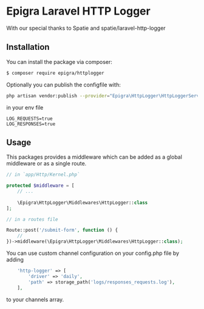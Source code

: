 # Epigra Laravel HTTP Logger

With our special thanks to Spatie and spatie/laravel-http-logger

## Installation

You can install the package via composer:

``` bash
$ composer require epigra/httplogger
```

Optionally you can publish the configfile with:
```bash
php artisan vendor:publish --provider="Epigra\HttpLogger\HttpLoggerServiceProvider" --tag="config" 
```

in your env file
```
LOG_REQUESTS=true
LOG_RESPONSES=true
```

## Usage

This packages provides a middleware which can be added as a global middleware or as a single route.

```php
// in `app/Http/Kernel.php`

protected $middleware = [
    // ...
    
    \Epigra\HttpLogger\Middlewares\HttpLogger::class
];
```

```php
// in a routes file

Route::post('/submit-form', function () {
    //
})->middleware(\Epigra\HttpLogger\Middlewares\HttpLogger::class);
```

You can use custom channel configuration on your config.php file by adding

```php
    'http-logger' => [
        'driver' => 'daily',
        'path' => storage_path('logs/responses_requests.log'),
    ],
```

to your channels array.